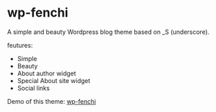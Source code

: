 wp-fenchi 
===

A simple and beauty Wordpress blog theme based on _S (underscore).

feutures:
* Simple
* Beauty
* About author widget
* Special About site widget
* Social links

Demo of this theme: [wp-fenchi](http://fenchgroup.com)
